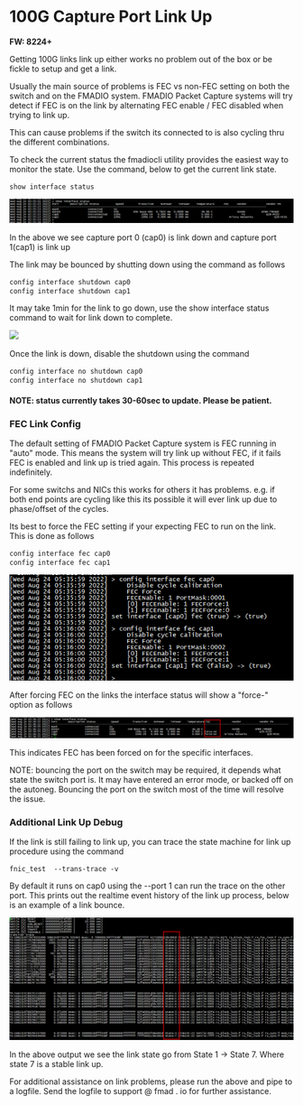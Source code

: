 # 100G Capture Port Link Up

**FW: 8224+**

Getting 100G links link up either works no problem out of the box or be fickle to setup and get a link.

Usually the main source of problems is FEC vs non-FEC setting on both the switch and on the FMADIO system. FMADIO Packet Capture systems will try detect if FEC is on the link by alternating FEC enable / FEC disabled when trying to link up.

This can cause problems if the switch its connected to is also cycling thru the different combinations.

To check the current status the fmadiocli utility provides the easiest way to monitor the state. Use the command, below to get the current link state.

```
show interface status
```

![](<../.gitbook/assets/image (9) (2).png>)

In the above we see capture port 0 (cap0) is link down and capture port 1(cap1) is link up

The link may be bounced by shutting down using the command as follows

```
config interface shutdown cap0
config interface shutdown cap1
```

It may take 1min for the link to go down, use the show interface status command to wait for link down to complete.

![](<../.gitbook/assets/image (2) (2).png>)

Once the link is down, disable the shutdown using the command

```
config interface no shutdown cap0
config interface no shutdown cap1
```

#### NOTE: status currently takes 30-60sec to update. Please be patient.

### FEC Link Config

The default setting of FMADIO Packet Capture system is FEC running in "auto" mode. This means the system will try link up without FEC, if it fails FEC is enabled and link up is tried again. This process is repeated indefinitely.

For some switchs and NICs this works for others it has problems. e.g. if both end points are cycling like this its possible it will ever link up due to phase/offset of the cycles.

Its best to force the FEC setting if your expecting FEC to run on the link. This is done as follows

```
config interface fec cap0
config interface fec cap1
```

![](<../.gitbook/assets/image (7) (1) (2) (1).png>)

After forcing FEC on the links the interface status will show a "force-" option as follows

![](<../.gitbook/assets/image (5) (2) (1).png>)

This indicates FEC has been forced on for the specific interfaces.

NOTE: bouncing the port on the switch may be required, it depends what state the switch port is. It may have entered an error mode, or backed off on the autoneg. Bouncing the port on the switch most of the time will resolve the issue.

### Additional Link Up Debug

If the link is still failing to link up, you can trace the state machine for link up procedure using the command

```
fnic_test  --trans-trace -v
```

By default it runs on cap0  using the --port 1 can run the trace on the other port. This prints out the realtime event history of the link up process, below is an example of a link bounce.

![](<../.gitbook/assets/image (8) (2).png>)

In the above output we see the link state go from State 1 -> State 7. Where state 7 is a stable link up.

For additional assistance on link problems, please run the above and pipe to a logfile. Send the logfile to support @ fmad . io for further assistance.
